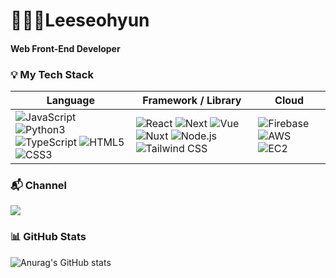 # 👩🏻‍💻Leeseohyun
#### Web Front-End Developer

### 💡 My Tech Stack

  
|Language|Framework / Library|Cloud|
|---|---|---|
|<img alt="JavaScript" src="http://img.shields.io/badge/JavaScript-F7DF1E.svg?&style=flat-square&logo=JavaScript&logoColor=black"/> <img alt="Python3" src="http://img.shields.io/badge/Python-3776AB.svg?&style=flat-square&logo=Python&logoColor=white"/> <img alt="TypeScript" src="http://img.shields.io/badge/TypeScript-3178C6.svg?&style=flat-square&logo=TypeScript&logoColor=white"/> <img alt="HTML5" src="http://img.shields.io/badge/HTML5-E34F26.svg?&style=flat-square&logo=HTML5&logoColor=white"/> <img alt="CSS3" src="http://img.shields.io/badge/CSS3-1572B6.svg?&style=flat-square&logo=CSS3&logoColor=white"/>| <img alt="React" src="http://img.shields.io/badge/React-61DAFB.svg?&style=flat-square&logo=React&logoColor=black"/> <img alt="Next" src="http://img.shields.io/badge/Next.js-000000.svg?&style=flat-square&logo=Next.js&logoColor=white"/> <img alt="Vue" src="http://img.shields.io/badge/Vue.js-4FC08D.svg?&style=flat-square&logo=Vue.js&logoColor=yellow"/> <img alt="Nuxt" src="http://img.shields.io/badge/Nuxt.js-00DC82.svg?&style=flat-square&logo=Nuxt.js&logoColor=black"/> <img alt="Node.js" src="http://img.shields.io/badge/Node.js-339933.svg?&style=flat-square&logo=Node.js&logoColor=white"/> <img alt="Tailwind CSS" src="http://img.shields.io/badge/Tailwind CSS-06B6D4.svg?&style=flat-square&logo=Tailwind CSS&logoColor=white"/> | <img alt="Firebase" src="http://img.shields.io/badge/Firebase-FFCA28.svg?&style=flat-square&logo=Firebase&logoColor=black"/> <img alt="AWS" src="http://img.shields.io/badge/AWS-232F3E.svg?&style=flat-square&logo=amazonwebservices&logoColor=white"/> <img alt="EC2" src="http://img.shields.io/badge/Amazon EC2-FF9900.svg?&style=flat-square&logo=amazonec2&logoColor=black"/>

### 📬 Channel
<img src="https://img.shields.io/badge/jinlijinyoung@gmail.com-DA3025?style=flat-square&logo=Gmail&logoColor=white"/>

### 📊 GitHub Stats
![Anurag's GitHub stats](https://github-readme-stats.vercel.app/api?username=eeseohyun&show_icons=true&theme=cobalt2)
